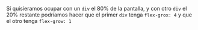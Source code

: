 Sí quisíeramos ocupar con un `div` el 80% de la pantalla, y con otro `div` el 20% restante podríamos hacer que el primer `div` tenga `flex-grox: 4` y que el otro tenga `flex-grow: 1`